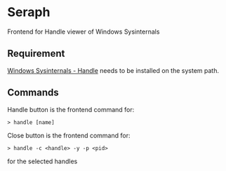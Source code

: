 # Seraph
Frontend for Handle viewer of Windows Sysinternals

## Requirement

[Windows Sysinternals - Handle](https://technet.microsoft.com/en-us/sysinternals/handle.aspx) needs to be installed on the system path.


## Commands

Handle button is the frontend command for:

````
> handle [name]
````

Close button is the frontend command for:

````
> handle -c <handle> -y -p <pid>
````
for the selected handles
